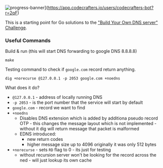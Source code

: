 ![progress-banner](https://backend.codecrafters.io/progress/dns-server/e8a03b80-9dcf-4aa3-beb1-172857fcd120)](https://app.codecrafters.io/users/codecrafters-bot?r=2qF)

This is a starting point for Go solutions to the
["Build Your Own DNS server" Challenge](https://app.codecrafters.io/courses/dns-server/overview).


### Useful Commands

Build & run (this will start DNS forwarding to google DNS 8.8.8.8)
```shell
make
```

Testing command to check if `google.com` record  return anything.

```shell
dig +norecurse @127.0.0.1 -p 2053 google.com +noedns
```

What does it do?
- `@127.0.0.1` - address of locally running DNS
- `-p 2053` - is the port number that the service will start by default
- `google.com` - record we want to find
- `+noedns`
  - Disables DNS extension which is added by additiona pseudo record OTP - this changes the message layout which is not implemented - without it dig will return message that packet is malformed
  - EDNS introduced: 
    - new return codes
    - higher message size up to 4096 originally it was only 512 bytes
- `+norecurse` - sets `RD` flag to 0 - its just for testing
  - without recursion  server won't be looking for the  record across the ned - will just lookup its own cache
